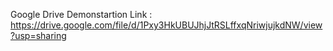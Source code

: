 Google Drive Demonstartion Link : https://drive.google.com/file/d/1Pxy3HkUBUJhjJtRSLffxqNriwjujkdNW/view?usp=sharing
